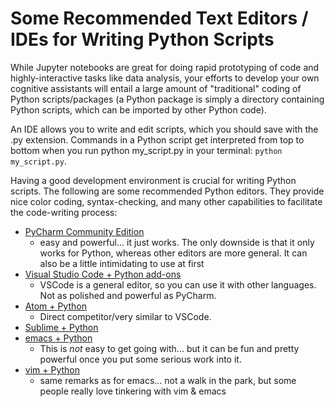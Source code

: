 # Some Recommended Text Editors / IDEs for Writing Python Scripts 

While Jupyter notebooks are great for doing rapid prototyping of code and highly-interactive tasks like data analysis, your efforts to 
develop your own cognitive assistants will entail a large amount of "traditional" coding of Python scripts/packages (a Python package is 
simply a directory containing Python scripts, which can be imported by other Python code).

An IDE allows you to write and edit scripts, which you should save with the .py extension. Commands in a Python script get interpreted 
from top to bottom when you run python my_script.py in your terminal: `python my_script.py`.

Having a good development environment is crucial for writing Python scripts. The following are some recommended Python editors. They 
provide nice color coding, syntax-checking, and many other capabilities to facilitate the code-writing process:
  - [PyCharm Community Edition](https://www.jetbrains.com/pycharm/download/#section=windows)
     - easy and powerful... it just works. The only downside is that it only works for Python, whereas other editors are more general. It can also be a little intimidating to use at first
  - [Visual Studio Code + Python add-ons](https://code.visualstudio.com/docs/languages/python)
     - VSCode is a general editor, so you can use it with other languages. Not as polished and powerful as PyCharm.
  - [Atom + Python](http://www.marinamele.com/install-and-configure-atom-editor-for-python)
     - Direct competitor/very similar to VSCode. 
  - [Sublime + Python](https://realpython.com/blog/python/setting-up-sublime-text-3-for-full-stack-python-development/)
  - [emacs + Python](https://realpython.com/blog/python/emacs-the-best-python-editor/) 
     - This is *not* easy to get going with... but it can be fun and pretty powerful once you put some serious work into it.
  - [vim + Python](https://realpython.com/blog/python/vim-and-python-a-match-made-in-heaven/) 
     - same remarks as for emacs... not a walk in the park, but some people really love tinkering with vim & emacs

